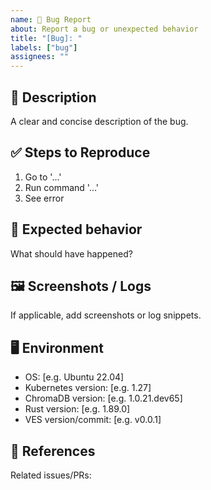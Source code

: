 ```yaml
---
name: 🐞 Bug Report
about: Report a bug or unexpected behavior
title: "[Bug]: "
labels: ["bug"]
assignees: ""
---
```


## 🐛 Description
A clear and concise description of the bug.

## ✅ Steps to Reproduce
1. Go to '...'
2. Run command '...'
3. See error

## 🤔 Expected behavior
What should have happened?

## 🖼️ Screenshots / Logs
If applicable, add screenshots or log snippets.

## 🖥️ Environment
- OS: [e.g. Ubuntu 22.04]
- Kubernetes version: [e.g. 1.27]
- ChromaDB version: [e.g. 1.0.21.dev65]
- Rust version: [e.g. 1.89.0]
- VES version/commit: [e.g. v0.0.1]

## 🔗 References
Related issues/PRs:
